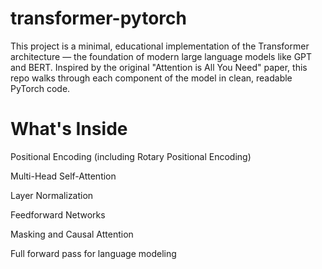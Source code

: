 # transformer-pytorch

This project is a minimal, educational implementation of the Transformer architecture — the foundation of modern large language models like GPT and BERT. Inspired by the original "Attention is All You Need" paper, this repo walks through each component of the model in clean, readable PyTorch code.

# What's Inside
Positional Encoding (including Rotary Positional Encoding)

Multi-Head Self-Attention

Layer Normalization

Feedforward Networks

Masking and Causal Attention

Full forward pass for language modeling
